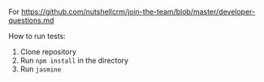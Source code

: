 For https://github.com/nutshellcrm/join-the-team/blob/master/developer-questions.md

How to run tests:
1. Clone repository
2. Run `npm install` in the directory
3. Run `jasmine`
